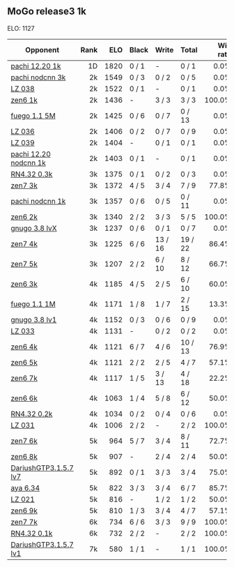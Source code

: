 ## MoGo release3 1k ##

ELO: 1127

Opponent | Rank | ELO | Black | Write | Total | Win rate
---------|-----:|----:|-------|-------|-------|-------:
[pachi 12.20 1k](pachi%2012.20%201k.md) | 1D | 1820 | 0 / 1 | - | 0 / 1 | 0.0%
[pachi nodcnn 3k](pachi%20nodcnn%203k.md) | 2k | 1549 | 0 / 3 | 0 / 2 | 0 / 5 | 0.0%
[LZ 038](LZ%20038.md) | 2k | 1522 | 0 / 1 | - | 0 / 1 | 0.0%
[zen6 1k](zen6%201k.md) | 2k | 1436 | - | 3 / 3 | 3 / 3 | 100.0%
[fuego 1.1 5M](fuego%201.1%205M.md) | 2k | 1425 | 0 / 6 | 0 / 7 | 0 / 13 | 0.0%
[LZ 036](LZ%20036.md) | 2k | 1406 | 0 / 2 | 0 / 7 | 0 / 9 | 0.0%
[LZ 039](LZ%20039.md) | 2k | 1404 | - | 0 / 1 | 0 / 1 | 0.0%
[pachi 12.20 nodcnn 1k](pachi%2012.20%20nodcnn%201k.md) | 2k | 1403 | 0 / 1 | - | 0 / 1 | 0.0%
[RN4.32 0.3k](RN4.32%200.3k.md) | 3k | 1375 | 0 / 1 | 0 / 2 | 0 / 3 | 0.0%
[zen7 3k](zen7%203k.md) | 3k | 1372 | 4 / 5 | 3 / 4 | 7 / 9 | 77.8%
[pachi nodcnn 1k](pachi%20nodcnn%201k.md) | 3k | 1357 | 0 / 6 | 0 / 5 | 0 / 11 | 0.0%
[zen6 2k](zen6%202k.md) | 3k | 1340 | 2 / 2 | 3 / 3 | 5 / 5 | 100.0%
[gnugo 3.8 lvX](gnugo%203.8%20lvX.md) | 3k | 1237 | 0 / 6 | 0 / 1 | 0 / 7 | 0.0%
[zen7 4k](zen7%204k.md) | 3k | 1225 | 6 / 6 | 13 / 16 | 19 / 22 | 86.4%
[zen7 5k](zen7%205k.md) | 3k | 1207 | 2 / 2 | 6 / 10 | 8 / 12 | 66.7%
[zen6 3k](zen6%203k.md) | 4k | 1185 | 4 / 5 | 2 / 5 | 6 / 10 | 60.0%
[fuego 1.1 1M](fuego%201.1%201M.md) | 4k | 1171 | 1 / 8 | 1 / 7 | 2 / 15 | 13.3%
[gnugo 3.8 lv1](gnugo%203.8%20lv1.md) | 4k | 1152 | 0 / 3 | 0 / 6 | 0 / 9 | 0.0%
[LZ 033](LZ%20033.md) | 4k | 1131 | - | 0 / 2 | 0 / 2 | 0.0%
[zen6 4k](zen6%204k.md) | 4k | 1121 | 6 / 7 | 4 / 6 | 10 / 13 | 76.9%
[zen6 5k](zen6%205k.md) | 4k | 1121 | 2 / 2 | 2 / 5 | 4 / 7 | 57.1%
[zen6 7k](zen6%207k.md) | 4k | 1117 | 1 / 5 | 3 / 13 | 4 / 18 | 22.2%
[zen6 6k](zen6%206k.md) | 4k | 1063 | 1 / 4 | 5 / 8 | 6 / 12 | 50.0%
[RN4.32 0.2k](RN4.32%200.2k.md) | 4k | 1034 | 0 / 2 | 0 / 4 | 0 / 6 | 0.0%
[LZ 031](LZ%20031.md) | 4k | 1006 | 2 / 2 | - | 2 / 2 | 100.0%
[zen7 6k](zen7%206k.md) | 5k | 964 | 5 / 7 | 3 / 4 | 8 / 11 | 72.7%
[zen6 8k](zen6%208k.md) | 5k | 907 | - | 2 / 4 | 2 / 4 | 50.0%
[DariushGTP3.1.5.7 lv7](DariushGTP3.1.5.7%20lv7.md) | 5k | 892 | 0 / 1 | 3 / 3 | 3 / 4 | 75.0%
[aya 6.34](aya%206.34.md) | 5k | 822 | 3 / 3 | 3 / 4 | 6 / 7 | 85.7%
[LZ 021](LZ%20021.md) | 5k | 816 | - | 1 / 2 | 1 / 2 | 50.0%
[zen6 9k](zen6%209k.md) | 5k | 810 | 1 / 3 | 3 / 4 | 4 / 7 | 57.1%
[zen7 7k](zen7%207k.md) | 6k | 734 | 6 / 6 | 3 / 3 | 9 / 9 | 100.0%
[RN4.32 0.1k](RN4.32%200.1k.md) | 6k | 732 | 2 / 2 | - | 2 / 2 | 100.0%
[DariushGTP3.1.5.7 lv1](DariushGTP3.1.5.7%20lv1.md) | 7k | 580 | 1 / 1 | - | 1 / 1 | 100.0%

